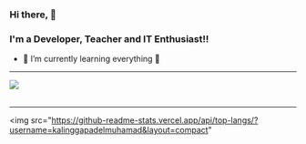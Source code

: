 ### Hi there, 👋
### I'm a Developer, Teacher and IT Enthusiast!!

- 🌱 I’m currently learning everything 🤣

---

<img src="https://github-readme-stats.vercel.app/api?username=kalinggapadelmuhamad&show_icons=true&theme=radical">

<br />
<br />

---
<img src="https://github-readme-stats.vercel.app/api/top-langs/?username=kalinggapadelmuhamad&layout=compact"
